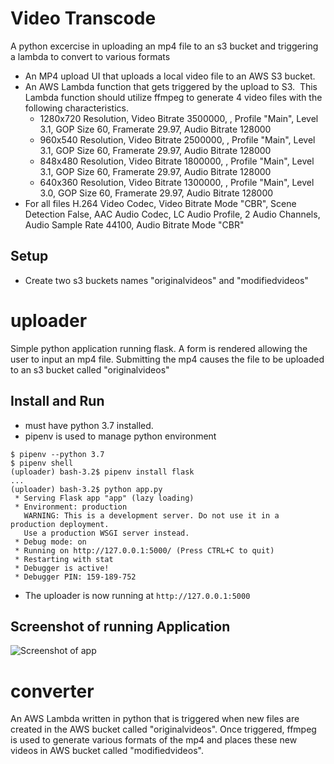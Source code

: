 # Video Transcode

A python excercise in uploading an mp4 file to an s3 bucket and triggering a lambda to convert to various formats

- An MP4 upload UI that uploads a local video file to an AWS S3 bucket.
- An AWS Lambda function that gets triggered by the upload to S3.  This Lambda function should utilize ffmpeg to generate 4 video files with the following characteristics.
  - 1280x720 Resolution, Video Bitrate 3500000, , Profile "Main", Level 3.1, GOP Size 60, Framerate 29.97, Audio Bitrate 128000
  - 960x540 Resolution, Video Bitrate 2500000, , Profile "Main", Level 3.1, GOP Size 60, Framerate 29.97, Audio Bitrate 128000
  - 848x480 Resolution, Video Bitrate 1800000, , Profile "Main", Level 3.1, GOP Size 60, Framerate 29.97, Audio Bitrate 128000
  - 640x360 Resolution, Video Bitrate 1300000, , Profile "Main", Level 3.0, GOP Size 60, Framerate 29.97, Audio Bitrate 128000
- For all files H.264 Video Codec, Video Bitrate Mode "CBR", Scene Detection False, AAC Audio Codec, LC Audio Profile, 2 Audio Channels, Audio Sample Rate 44100, Audio Bitrate Mode "CBR"

## Setup

- Create two s3 buckets names "originalvideos" and "modifiedvideos"

# uploader

Simple python application running flask. A form is rendered allowing the user to input an mp4 file.
Submitting the mp4 causes the file to be uploaded to an s3 bucket called "originalvideos"

## Install and Run

- must have python 3.7 installed.
- pipenv is used to manage python environment

```
$ pipenv --python 3.7
$ pipenv shell
(uploader) bash-3.2$ pipenv install flask
...
(uploader) bash-3.2$ python app.py
 * Serving Flask app "app" (lazy loading)
 * Environment: production
   WARNING: This is a development server. Do not use it in a production deployment.
   Use a production WSGI server instead.
 * Debug mode: on
 * Running on http://127.0.0.1:5000/ (Press CTRL+C to quit)
 * Restarting with stat
 * Debugger is active!
 * Debugger PIN: 159-189-752
```

- The uploader is now running at `http://127.0.0.1:5000`

## Screenshot of running Application

![Screenshot of app](https://github.com/dendosan/video-transcode/raw/master/docs/images/ApplicationImage1.png)

# converter

An AWS Lambda written in python that is triggered when new files are created in the AWS bucket called "originalvideos".
Once triggered, ffmpeg is used to generate various formats of the mp4 and places these new videos in AWS bucket called "modifiedvideos".
